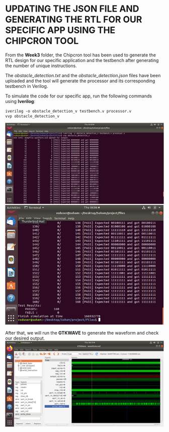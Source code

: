 # UPDATING THE JSON FILE AND GENERATING THE RTL FOR OUR SPECIFIC APP USING THE CHIPCRON TOOL #

From the **Week3** folder, the Chipcron tool has been used to generate the RTL design for our specific application and the testbench after generating the number of unique instructions.

The *obstacle_detection.txt* and the *obstacle_detection.json* files have been uploaded and the tool will generate the processor and its corresponding testbench in Verilog.

To simulate the code for our specific app, run the following commands using **Iverilog**:
```
iverilog -o obstacle_detection_v testbench.v processor.v
vvp obstacle_detection_v
```
![image1](/week5/iverilog_commands.png)
![image2](/week5/simulation.png)

After that, we will run the **GTKWAVE** to generate the waveform and check our desired output.
![image3](/week5/output_gtkwave.png)
